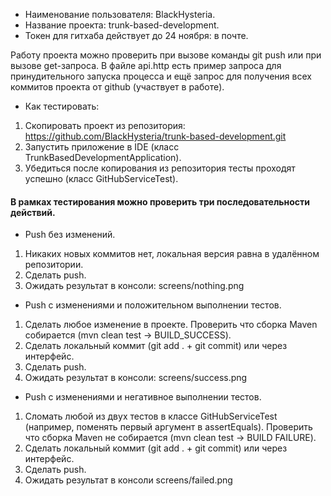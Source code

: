 * Наименование пользователя: BlackHysteria.
* Название проекта: trunk-based-development.
* Токен для гитхаба действует до 24 ноября: в почте.

Работу проекта можно проверить при вызове команды git push или при вызове get-запроса.
В файле api.http есть пример запроса для принудительного запуска процеccа и ещё запрос для получения всех коммитов проекта от github (участвует в работе).

* Как тестировать:
1. Скопировать проект из репозитория: https://github.com/BlackHysteria/trunk-based-development.git
1. Запустить приложение в IDE (класс TrunkBasedDevelopmentApplication).
2. Убедиться после копирования из репозитория тесты проходят успешно (класс GitHubServiceTest).

#### В рамках тестирования можно проверить три последовательности действий.

* Push без изменений.
1. Никаких новых коммитов нет, локальная версия равна в удалённом репозитории.
2. Сделать push.
3. Ожидать результат в консоли: screens/nothing.png


* Push с изменениями и положительном выполнении тестов.
1. Сделать любое изменение в проекте.
   Проверить что сборка Maven собирается (mvn clean test -> BUILD_SUCCESS).
2. Сделать локальный коммит (git add . + git commit) или через интерфейс.
3. Сделать push.
4. Ожидать результат в консоли: screens/success.png


* Push с изменениями и негативное выполнении тестов.
1. Сломать любой из двух тестов в классе GitHubServiceTest (например, поменять первый аргумент в assertEquals).
   Проверить что сборка Maven не собирается (mvn clean test -> BUILD FAILURE).
2. Сделать локальный коммит (git add . + git commit) или через интерфейс.
3. Сделать push.
4. Ожидать результат в консоли screens/failed.png